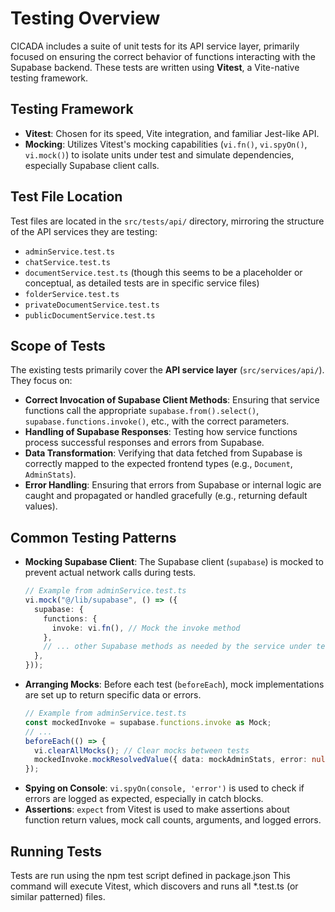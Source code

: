 # Testing Overview

CICADA includes a suite of unit tests for its API service layer, primarily focused on ensuring the correct behavior of functions interacting with the Supabase backend. These tests are written using **Vitest**, a Vite-native testing framework.

## Testing Framework

-   **Vitest**: Chosen for its speed, Vite integration, and familiar Jest-like API.
-   **Mocking**: Utilizes Vitest's mocking capabilities (`vi.fn()`, `vi.spyOn()`, `vi.mock()`) to isolate units under test and simulate dependencies, especially Supabase client calls.

## Test File Location

Test files are located in the `src/tests/api/` directory, mirroring the structure of the API services they are testing:
-   `adminService.test.ts`
-   `chatService.test.ts`
-   `documentService.test.ts` (though this seems to be a placeholder or conceptual, as detailed tests are in specific service files)
-   `folderService.test.ts`
-   `privateDocumentService.test.ts`
-   `publicDocumentService.test.ts`

## Scope of Tests

The existing tests primarily cover the **API service layer** (`src/services/api/`). They focus on:
-   **Correct Invocation of Supabase Client Methods**: Ensuring that service functions call the appropriate `supabase.from().select()`, `supabase.functions.invoke()`, etc., with the correct parameters.
-   **Handling of Supabase Responses**: Testing how service functions process successful responses and errors from Supabase.
-   **Data Transformation**: Verifying that data fetched from Supabase is correctly mapped to the expected frontend types (e.g., `Document`, `AdminStats`).
-   **Error Handling**: Ensuring that errors from Supabase or internal logic are caught and propagated or handled gracefully (e.g., returning default values).

## Common Testing Patterns

-   **Mocking Supabase Client**:
    The Supabase client (`supabase`) is mocked to prevent actual network calls during tests.
    ```typescript
    // Example from adminService.test.ts
    vi.mock("@/lib/supabase", () => ({
      supabase: {
        functions: {
          invoke: vi.fn(), // Mock the invoke method
        },
        // ... other Supabase methods as needed by the service under test
      },
    }));
    ```
-   **Arranging Mocks**:
    Before each test (`beforeEach`), mock implementations are set up to return specific data or errors.
    ```typescript
    // Example from adminService.test.ts
    const mockedInvoke = supabase.functions.invoke as Mock;
    // ...
    beforeEach(() => {
      vi.clearAllMocks(); // Clear mocks between tests
      mockedInvoke.mockResolvedValue({ data: mockAdminStats, error: null });
    });
    ```
-   **Spying on Console**: `vi.spyOn(console, 'error')` is used to check if errors are logged as expected, especially in catch blocks.
-   **Assertions**: `expect` from Vitest is used to make assertions about function return values, mock call counts, arguments, and logged errors.

## Running Tests
Tests are run using the npm test script defined in package.json
This command will execute Vitest, which discovers and runs all *.test.ts (or similar patterned) files.